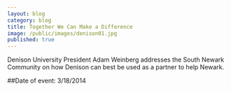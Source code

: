 ```yaml
---
layout: blog
category: blog
title: Together We Can Make a Difference
image: /public/images/denison01.jpg
published: true
---
```


Denison University President Adam Weinberg addresses the South Newark Community on how Denison can best be used as a partner to help Newark.

##Date of event: 3/18/2014